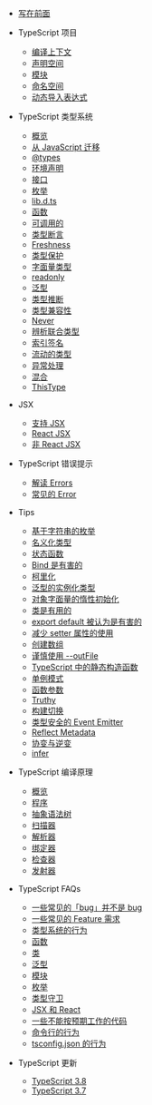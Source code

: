 + [写在前面](docs/README.md)

+ TypeScript 项目
  + [编译上下文](docs/project/compilationContext.md)
  + [声明空间](docs/project/declarationspaces.md)
  + [模块](docs/project/modules.md)
  + [命名空间](docs/project/namespaces.md)
  + [动态导入表达式](docs/project/dynamicImportExpressions.md)

+ TypeScript 类型系统
  + [概览](docs/typings/overview.md)
  + [从 JavaScript 迁移](docs/typings/migrating.md)
  + [@types](docs/typings/types.md)
  + [环境声明](docs/typings/ambient.md)
  + [接口](docs/typings/interfaces.md)
  + [枚举](docs/typings/enums.md)
  + [lib.d.ts](docs/typings/lib.md)
  + [函数](docs/typings/functions.md)
  + [可调用的](docs/typings/callable.md)
  + [类型断言](docs/typings/typeAssertion.md)
  + [Freshness](docs/typings/freshness.md)
  + [类型保护](docs/typings/typeGuard.md)
  + [字面量类型](docs/typings/literals.md)
  + [readonly](docs/typings/readonly.md)
  + [泛型](docs/typings/generices.md)
  + [类型推断](docs/typings/typeInference.md)
  + [类型兼容性](docs/typings/typeCompatibility.md)
  + [Never](docs/typings/neverType.md)
  + [辨析联合类型](docs/typings/discrominatedUnion.md)
  + [索引签名](docs/typings/indexSignatures.md)
  + [流动的类型](docs/typings/movingTypes.md)
  + [异常处理](docs/typings/exceptionsHanding.md)
  + [混合](docs/typings/mixins.md)
  + [ThisType](docs/typings/thisType.md)

+ JSX
  + [支持 JSX](docs/jsx/support.md)
  + [React JSX](docs/jsx/reactJSX.md)
  + [非 React JSX](docs/jsx/nonReactJSX.md)

+ TypeScript 错误提示
  + [解读 Errors](docs/error/interpreting.md)
  + [常见的 Error](docs/error/common.md)

+ Tips
  + [基于字符串的枚举](docs/tips/stringBasedEmuns.md)
  + [名义化类型](docs/tips/nominalTyping.md)
  + [状态函数](docs/tips/statefulFunctions.md)
  + [Bind 是有害的](docs/tips/bind.md)
  + [柯里化](docs/tips/curry.md)
  + [泛型的实例化类型](docs/tips/typeInstantiation.md)
  + [对象字面量的惰性初始化](docs/tips/lazyObjectLiteralInitialization.md)
  + [类是有用的](docs/tips/classAreUseful.md)
  + [export default 被认为是有害的](docs/tips/avoidExportDefault.md)
  + [减少 setter 属性的使用](docs/tips/limitPropertySetters.md)
  + [创建数组](docs/tips/createArrays.md)
  + [谨慎使用 --outFile](docs/tips/outFileCaution.md)
  + [TypeScript 中的静态构造函数](docs/tips/staticConstructors.md)
  + [单例模式](docs/tips/singletonPatern.md)
  + [函数参数](docs/tips/functionParameters.md)
  + [Truthy](docs/tips/truthy.md)
  + [构建切换](docs/tips/buildToggles.md)
  + [类型安全的 Event Emitter](docs/tips/typesafeEventEmitter.md)
  + [Reflect Metadata](docs/tips/metadata.md)
  + [协变与逆变](docs/tips/covarianceAndContravariance.md)
  + [infer](docs/tips/infer.md)

+ TypeScript 编译原理
  + [概览](docs/compiler/overview.md)
  + [程序](docs/compiler/program.md)
  + [抽象语法树](docs/compiler/ast.md)
  + [扫描器](docs/compiler/scanner.md)
  + [解析器](docs/compiler/parser.md)
  + [绑定器](docs/compiler/binder.md)
  + [检查器](docs/compiler/checker.md)
  + [发射器](docs/compiler/emitter.md)

+ TypeScript FAQs
  + [一些常见的「bug」并不是 bug](docs/faqs/common-bug-not-bugs.md)
  + [一些常见的 Feature 需求](docs/faqs/common-feature-request.md)
  + [类型系统的行为](docs/faqs/type-system-behavior.md)
  + [函数](docs/faqs/function.md)
  + [类](docs/faqs/class.md)
  + [泛型](docs/faqs/generics.md)
  + [模块](docs/faqs/modules.md)
  + [枚举](docs/faqs/enums.md)
  + [类型守卫](docs/faqs/type-guards.md)
  + [JSX 和 React](docs/faqs/jsx-and-react.md)
  + [一些不能按预期工作的代码](docs/faqs/thing-that-dont-work.md)
  + [命令行的行为](docs/faqs/commandline-behavior.md)
  + [tsconfig.json 的行为](docs/faqs/tsconfig-behavior.md)

+ TypeScript 更新
  + [TypeScript 3.8](docs/new/typescript-3.8.md)
  + [TypeScript 3.7](docs/new/typescript-3.7.md)
